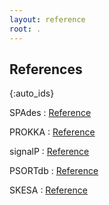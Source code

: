 ```yaml
---
layout: reference
root: .
---
```


## References

{:auto_ids}

SPAdes
:   [Reference](https://www.ncbi.nlm.nih.gov/pmc/articles/PMC3342519/)

PROKKA
:   [Reference](https://academic.oup.com/bioinformatics/article/30/14/2068/2390517)

signalP
:   [Reference](http://orbit.dtu.dk/files/131964644/Predicting_secretory_proteins_with_SignalP_revised_2_no_title_page_.pdf)

PSORTdb
:   [Reference](https://academic.oup.com/nar/article/44/D1/D663/2503083?sid=3571f1e4-50d1-4914-9b9a-5b5a9357ab26)

SKESA
:   [Reference](doi.org/10.1186/s13059-018-1540-z)
